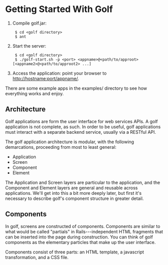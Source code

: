 Getting Started With Golf
=========================

1. Compile golf.jar:
        
        $ cd <golf directory>
        $ ant

2. Start the server:

        $ cd <golf directory>
        $ ./golf-start.sh -p <port> <appname>@<path/to/approot> [<appname2>@<path/to/approot2> ...] 

3. Access the application: point your browser to <http://hostname:port/appname/>.

There are some example apps in the examples/ directory to see how everything works and enjoy.

Architecture
------------

Golf applications are form the user interface for web services APIs. A golf application is not complete, as such. In
order to be useful, golf applications must interact with a separate backend service, usually via a RESTful API.

The golf application architecture is modular, with the following demarcations, proceeding from most to least general:

* Application
* Screen
* Component
* Element

The Application and Screen layers are particular to the application, and the Component and Element layers are general
and reusable across applications. We'll get into this a bit more deeply later, but first it's necessary to describe
golf's component structure in greater detail.

Components
----------

In golf, screens are constructed of components. Components are similar to what would be called "partials" in
Rails---independent HTML fragments that can be inserted into the page during construction. You can think of golf
components as the elementary particles that make up the user interface.

Components consist of three parts: an HTML template, a javascript transformation, and a CSS file. 